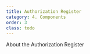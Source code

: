 ```yaml
---
title: Authorization Register
category: 4. Components
order: 3
class: todo
---
```

 About the Authorization Register
